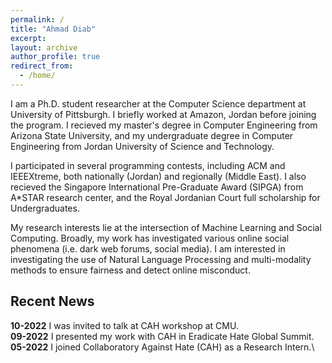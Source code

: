 ```yaml
---
permalink: /
title: "Ahmad Diab"
excerpt: 
layout: archive
author_profile: true
redirect_from:
  - /home/
---
```


I am a Ph.D. student researcher at the Computer Science department at University of Pittsburgh. I briefly worked at Amazon, Jordan before joining the program. I recieved my master's degree in Computer Engineering from Arizona State University, and my undergraduate degree in Computer Engineering from Jordan University of Science and Technology. 

I participated in several programming contests, including ACM and IEEEXtreme, both nationally (Jordan) and regionally (Middle East). I also recieved the Singapore International Pre-Graduate Award (SIPGA) from A*STAR research center, and the Royal Jordanian Court full scholarship for Undergraduates.

My research interests lie at the intersection of Machine Learning and Social Computing. Broadly, my work has investigated various online social phenomena (i.e. dark web forums, social media). I am interested in investigating the use of Natural Language Processing and multi-modality methods to ensure fairness and detect online misconduct.

## Recent News
**10-2022** I was invited to talk at CAH workshop at CMU.\
**09-2022** I presented my work with CAH in Eradicate Hate Global Summit.\
**05-2022** I joined Collaboratory Against Hate (CAH) as a Research Intern.\